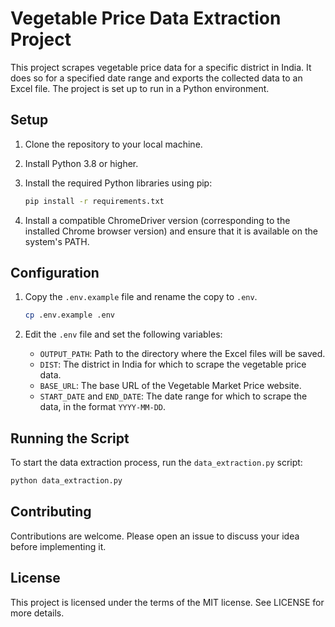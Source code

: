 # Vegetable Price Data Extraction Project

This project scrapes vegetable price data for a specific district in India. It does so for a specified date range and exports the collected data to an Excel file. The project is set up to run in a Python environment.

## Setup

1. Clone the repository to your local machine.
2. Install Python 3.8 or higher.
3. Install the required Python libraries using pip:

    ```bash
    pip install -r requirements.txt
    ```

4. Install a compatible ChromeDriver version (corresponding to the installed Chrome browser version) and ensure that it is available on the system's PATH.

## Configuration

1. Copy the `.env.example` file and rename the copy to `.env`.

    ```bash
    cp .env.example .env
    ```

2. Edit the `.env` file and set the following variables:

    - `OUTPUT_PATH`: Path to the directory where the Excel files will be saved.
    - `DIST`: The district in India for which to scrape the vegetable price data.
    - `BASE_URL`: The base URL of the Vegetable Market Price website.
    - `START_DATE` and `END_DATE`: The date range for which to scrape the data, in the format `YYYY-MM-DD`.

## Running the Script

To start the data extraction process, run the `data_extraction.py` script:

```bash
python data_extraction.py
```

## Contributing

Contributions are welcome. Please open an issue to discuss your idea before implementing it.

## License

This project is licensed under the terms of the MIT license. See LICENSE for more details.